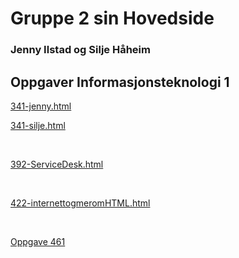 <!DOCTYPE html>
<html>
  <head>
    <title>Gruppe 2 sin Hovedside</title>
    <meta charset="utf-8">
    <link rel="stylesheet" href="CSSOverskrifter/stilark.css">
  </head>
  
<body>
  <h1>Gruppe 2 sin Hovedside</h1>
  <h3> Jenny Ilstad og Silje Håheim </h3>
  <h2>Oppgaver Informasjonsteknologi 1</h2>
<p>
  <a href="341/341-jenny.html" target="blank">341-jenny.html</a>
</p>
<p>
  <a href="341/341-silje.html" target="blank">341-silje.html</a>
</p>
<br>
<p>
  <a href="392/392.html" target="blank">392-ServiceDesk.html</a>
</p>
<br>
<p>
  <a href="422/422.html" target="blank">422-internettogmeromHTML.html</a>
</p>
  <br>
<p>
  <a href="webside_flexbox/461.html" target="blank">Oppgave 461</a>
</body>
</html>
